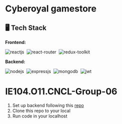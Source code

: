 # Cyberoyal gamestore


## 🖥️ Tech Stack

**Frontend:**

![reactjs](https://img.shields.io/badge/HTML5-E34F26?style=for-the-badge&logo=html5&logoColor=white)&nbsp;
![react-router](https://img.shields.io/badge/CSS3-1572B6?style=for-the-badge&logo=css3&logoColor=white)&nbsp;
![redux-toolkit](https://img.shields.io/badge/JavaScript-F7DF1E?style=for-the-badge&logo=javascript&logoColor=black)&nbsp;


**Backend:**

![nodejs](https://img.shields.io/badge/Node.js-43853D?style=for-the-badge&logo=node.js&logoColor=white)&nbsp;
![expressjs](https://img.shields.io/badge/Express.js-000000?style=for-the-badge&logo=express&logoColor=white)&nbsp;
![mongodb](https://img.shields.io/badge/MongoDB-4EA94B?style=for-the-badge&logo=mongodb&logoColor=white)&nbsp;
![jwt](https://img.shields.io/badge/JWT-000000?style=for-the-badge&logo=JSON%20web%20tokens&logoColor=white)&nbsp;


# IE104.O11.CNCL-Group-06
<ol>
  <li>Set up backend following this <a href="https://github.com/TruongLeTrule/IE104.O11.CNCL-Group-06-BACKEND">repo</a></li>
  <li>Clone this repo to your local</li>
  <li>Run code in your localhost</li>
</ol>

